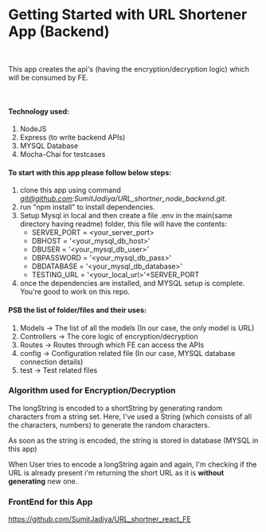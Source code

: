 # Getting Started with URL Shortener App (Backend)

<br />
<p>This app creates the api's (having the encryption/decryption logic) which will be consumed by FE. </p>

<br />

#### Technology used:

1. NodeJS
2. Express (to write backend APIs)
3. MYSQL Database
4. Mocha-Chai for testcases

#### To start with this app please follow below steps:

1. clone this app using command <i>git@github.com:SumitJadiya/URL_shortner_node_backend.git</i>.
2. run "npm install" to install dependencies.
3. Setup Mysql in local and then create a file .env in the main(same directory having readme) folder, this file will have the contents: <br/>
   - SERVER_PORT = <your_server_port>
   - DBHOST = '<your_mysql_db_host>'
   - DBUSER = '<your_mysql_db_user>'
   - DBPASSWORD = '<your_mysql_db_pass>'
   - DBDATABASE = '<your_mysql_db_database>'
   - TESTING_URL = '<your_local_url>'+SERVER_PORT<br/>
4. once the dependencies are installed, and MYSQL setup is complete. You're good to work on this repo.

#### PSB the list of folder/files and their uses:

1. Models -> The list of all the models (In our case, the only model is URL)
2. Controllers -> The core logic of encryption/decryption
3. Routes -> Routes through which FE can access the APIs
4. config -> Configuration related file (In our case, MYSQL database connection details)
5. test -> Test related files

### Algorithm used for Encryption/Decryption

<p>The longString is encoded to a shortString by generating random characters from a string set. Here, I've used a String (which consists of all the characters, numbers) to generate the random characters. </p>
<p>As soon as the string is encoded, the string is stored in database (MYSQL in this app)</p>
<p>When User tries to encode a longString again and again, I'm checking if the URL is already present i'm returning the short URL as it is <b>without generating</b> new one.</p>

### FrontEnd for this App
https://github.com/SumitJadiya/URL_shortner_react_FE

